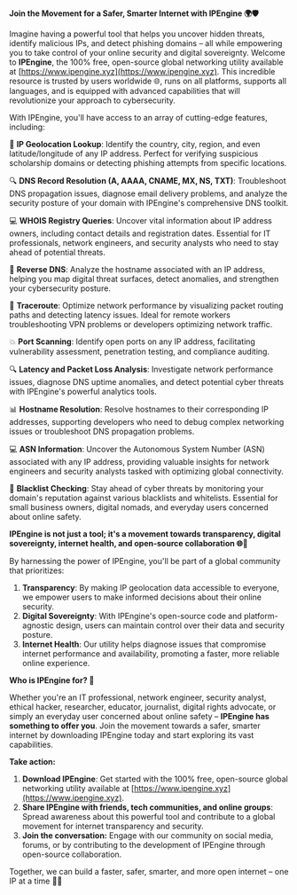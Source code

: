 **Join the Movement for a Safer, Smarter Internet with IPEngine 🌍🛡️**

Imagine having a powerful tool that helps you uncover hidden threats, identify malicious IPs, and detect phishing domains – all while empowering you to take control of your online security and digital sovereignty. Welcome to **IPEngine**, the 100% free, open-source global networking utility available at [https://www.ipengine.xyz](https://www.ipengine.xyz). This incredible resource is trusted by users worldwide 🌐, runs on all platforms, supports all languages, and is equipped with advanced capabilities that will revolutionize your approach to cybersecurity.

With IPEngine, you'll have access to an array of cutting-edge features, including:

📡 **IP Geolocation Lookup**: Identify the country, city, region, and even latitude/longitude of any IP address. Perfect for verifying suspicious scholarship domains or detecting phishing attempts from specific locations.

🔍 **DNS Record Resolution (A, AAAA, CNAME, MX, NS, TXT)**: Troubleshoot DNS propagation issues, diagnose email delivery problems, and analyze the security posture of your domain with IPEngine's comprehensive DNS toolkit.

💻 **WHOIS Registry Queries**: Uncover vital information about IP address owners, including contact details and registration dates. Essential for IT professionals, network engineers, and security analysts who need to stay ahead of potential threats.

🔄 **Reverse DNS**: Analyze the hostname associated with an IP address, helping you map digital threat surfaces, detect anomalies, and strengthen your cybersecurity posture.

📡 **Traceroute**: Optimize network performance by visualizing packet routing paths and detecting latency issues. Ideal for remote workers troubleshooting VPN problems or developers optimizing network traffic.

💥 **Port Scanning**: Identify open ports on any IP address, facilitating vulnerability assessment, penetration testing, and compliance auditing.

🔍 **Latency and Packet Loss Analysis**: Investigate network performance issues, diagnose DNS uptime anomalies, and detect potential cyber threats with IPEngine's powerful analytics tools.

📊 **Hostname Resolution**: Resolve hostnames to their corresponding IP addresses, supporting developers who need to debug complex networking issues or troubleshoot DNS propagation problems.

💻 **ASN Information**: Uncover the Autonomous System Number (ASN) associated with any IP address, providing valuable insights for network engineers and security analysts tasked with optimizing global connectivity.

🚫 **Blacklist Checking**: Stay ahead of cyber threats by monitoring your domain's reputation against various blacklists and whitelists. Essential for small business owners, digital nomads, and everyday users concerned about online safety.

**IPEngine is not just a tool; it's a movement towards transparency, digital sovereignty, internet health, and open-source collaboration 🌐🚀**

By harnessing the power of IPEngine, you'll be part of a global community that prioritizes:

1. **Transparency**: By making IP geolocation data accessible to everyone, we empower users to make informed decisions about their online security.
2. **Digital Sovereignty**: With IPEngine's open-source code and platform-agnostic design, users can maintain control over their data and security posture.
3. **Internet Health**: Our utility helps diagnose issues that compromise internet performance and availability, promoting a faster, more reliable online experience.

**Who is IPEngine for? 🤔**

Whether you're an IT professional, network engineer, security analyst, ethical hacker, researcher, educator, journalist, digital rights advocate, or simply an everyday user concerned about online safety – **IPEngine has something to offer you**. Join the movement towards a safer, smarter internet by downloading IPEngine today and start exploring its vast capabilities.

**Take action:**

1. **Download IPEngine**: Get started with the 100% free, open-source global networking utility available at [https://www.ipengine.xyz](https://www.ipengine.xyz).
2. **Share IPEngine with friends, tech communities, and online groups**: Spread awareness about this powerful tool and contribute to a global movement for internet transparency and security.
3. **Join the conversation:** Engage with our community on social media, forums, or by contributing to the development of IPEngine through open-source collaboration.

Together, we can build a faster, safer, smarter, and more open internet – one IP at a time 🚀🌐
